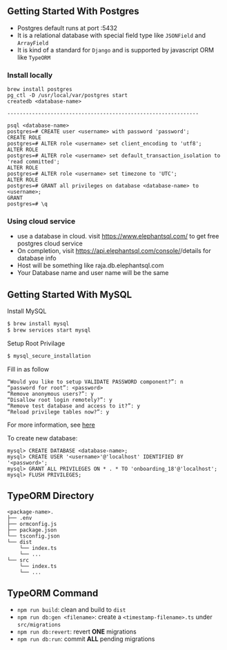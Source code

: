 ## Getting Started With Postgres

* Postgres default runs at port :5432
* It is a relational database with special field type like `JSONField` and `ArrayField`
* It is kind of a standard for `Django` and is supported by javascript ORM like `TypeORM`

### Install locally
```
brew install postgres
pg_ctl -D /usr/local/var/postgres start
createdb <database-name>

--------------------------------------------------------------

psql <database-name>
postgres=# CREATE user <username> with password 'password';
CREATE ROLE
postgres=# ALTER role <username> set client_encoding to 'utf8';
ALTER ROLE
postgres=# ALTER role <username> set default_transaction_isolation to 'read committed';
ALTER ROLE
postgres=# ALTER role <username> set timezone to 'UTC';
ALTER ROLE
postgres=# GRANT all privileges on database <database-name> to <username>;
GRANT
postgres=# \q
```

### Using cloud service
* use a database in cloud. visit https://www.elephantsql.com/ to get free postgres cloud service
* On completion, visit https://api.elephantsql.com/console/<database-id>/details for database info
* Host will be something like raja.db.elephantsql.com
* Your Database name and user name will be the same
    
## Getting Started With MySQL

Install MySQL

```bash
$ brew install mysql
$ brew services start mysql
```

Setup Root Privilage

```bash
$ mysql_secure_installation
```

Fill in as follow
```
“Would you like to setup VALIDATE PASSWORD component?”: n
“password for root”: <password>
“Remove anonymous users?”: y
“Disallow root login remotely?”: y
“Remove test database and access to it?”: y
“Reload privilege tables now?”: y
```

For more information, see [here](https://medium.com/@JanFaessler/setup-local-lamp-stack-on-mac-with-homebrew-47eb8d6d53ea)

To create new database: 
```mysql
mysql> CREATE DATABASE <database-name>;
mysql> CREATE USER '<username>'@'localhost' IDENTIFIED BY '<password>';
mysql> GRANT ALL PRIVILEGES ON * . * TO 'onboarding_18'@'localhost';
mysql> FLUSH PRIVILEGES;
```

## TypeORM Directory

    <package-name>.
    ├── .env
    ├── ormconfig.js
    ├── package.json
    └── tsconfig.json
    └── dist
        └── index.ts
        └── ...
    └── src
        └── index.ts
        └── ...

## TypeORM Command
* `npm run build`: clean and build to `dist`
* `npm run db:gen <filename>`: create a `<timestamp-filename>.ts` under `src/migrations`
* `npm run db:revert`: revert **ONE** migrations
* `npm run db:run`: commit **ALL** pending migrations
